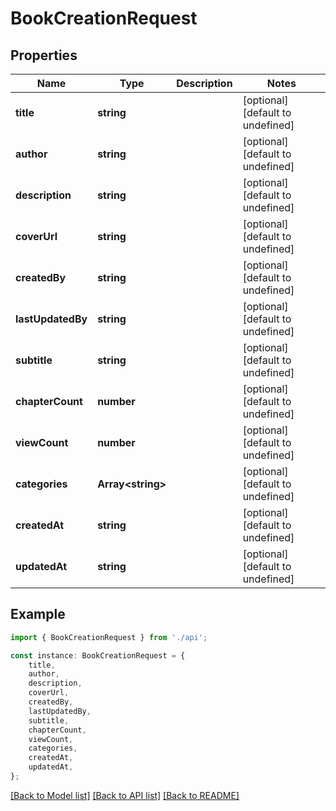 # BookCreationRequest


## Properties

Name | Type | Description | Notes
------------ | ------------- | ------------- | -------------
**title** | **string** |  | [optional] [default to undefined]
**author** | **string** |  | [optional] [default to undefined]
**description** | **string** |  | [optional] [default to undefined]
**coverUrl** | **string** |  | [optional] [default to undefined]
**createdBy** | **string** |  | [optional] [default to undefined]
**lastUpdatedBy** | **string** |  | [optional] [default to undefined]
**subtitle** | **string** |  | [optional] [default to undefined]
**chapterCount** | **number** |  | [optional] [default to undefined]
**viewCount** | **number** |  | [optional] [default to undefined]
**categories** | **Array&lt;string&gt;** |  | [optional] [default to undefined]
**createdAt** | **string** |  | [optional] [default to undefined]
**updatedAt** | **string** |  | [optional] [default to undefined]

## Example

```typescript
import { BookCreationRequest } from './api';

const instance: BookCreationRequest = {
    title,
    author,
    description,
    coverUrl,
    createdBy,
    lastUpdatedBy,
    subtitle,
    chapterCount,
    viewCount,
    categories,
    createdAt,
    updatedAt,
};
```

[[Back to Model list]](../README.md#documentation-for-models) [[Back to API list]](../README.md#documentation-for-api-endpoints) [[Back to README]](../README.md)
